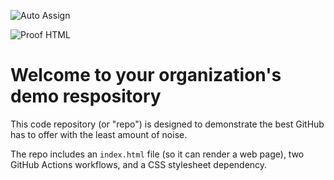 ![Auto Assign](https://github.com/Finalgoal231/demo-repository/actions/workflows/auto-assign.yml/badge.svg)

![Proof HTML](https://github.com/Finalgoal231/demo-repository/actions/workflows/proof-html.yml/badge.svg)

# Welcome to your organization's demo respository
This code repository (or "repo") is designed to demonstrate the best GitHub has to offer with the least amount of noise.

The repo includes an `index.html` file (so it can render a web page), two GitHub Actions workflows, and a CSS stylesheet dependency.
